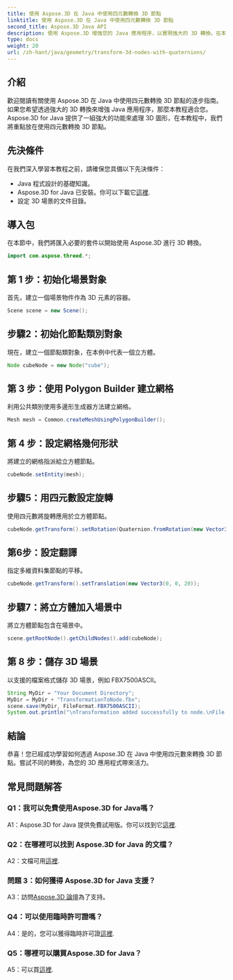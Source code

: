 ```yaml
---
title: 使用 Aspose.3D 在 Java 中使用四元數轉換 3D 節點
linktitle: 使用 Aspose.3D 在 Java 中使用四元數轉換 3D 節點
second_title: Aspose.3D Java API
description: 使用 Aspose.3D 增強您的 Java 應用程序，以實現強大的 3D 轉換。在本逐步指南中學習使用四元數轉換節點。
type: docs
weight: 20
url: /zh-hant/java/geometry/transform-3d-nodes-with-quaternions/
---
```

## 介紹

歡迎閱讀有關使用 Aspose.3D 在 Java 中使用四元數轉換 3D 節點的逐步指南。如果您希望透過強大的 3D 轉換來增強 Java 應用程序，那麼本教程適合您。 Aspose.3D for Java 提供了一組強大的功能來處理 3D 圖形，在本教程中，我們將重點放在使用四元數轉換 3D 節點。

## 先決條件

在我們深入學習本教程之前，請確保您具備以下先決條件：

- Java 程式設計的基礎知識。
-  Aspose.3D for Java 已安裝。你可以下載它[這裡](https://releases.aspose.com/3d/java/).
- 設定 3D 場景的文件目錄。

## 導入包

在本節中，我們將匯入必要的套件以開始使用 Aspose.3D 進行 3D 轉換。

```java
import com.aspose.threed.*;
```

## 第 1 步：初始化場景對象

首先，建立一個場景物件作為 3D 元素的容器。

```java
Scene scene = new Scene();
```

## 步驟2：初始化節點類別對象

現在，建立一個節點類對象，在本例中代表一個立方體。

```java
Node cubeNode = new Node("cube");
```

## 第 3 步：使用 Polygon Builder 建立網格

利用公共類別使用多邊形生成器方法建立網格。

```java
Mesh mesh = Common.createMeshUsingPolygonBuilder();
```

## 第 4 步：設定網格幾何形狀

將建立的網格指派給立方體節點。

```java
cubeNode.setEntity(mesh);
```

## 步驟5：用四元數設定旋轉

使用四元數將旋轉應用於立方體節點。

```java
cubeNode.getTransform().setRotation(Quaternion.fromRotation(new Vector3(0, 1, 0), new Vector3(0.3, 0.5, 0.1)));
```

## 第6步：設定翻譯

指定多維資料集節點的平移。

```java
cubeNode.getTransform().setTranslation(new Vector3(0, 0, 20));
```

## 步驟7：將立方體加入場景中

將立方體節點包含在場景中。

```java
scene.getRootNode().getChildNodes().add(cubeNode);
```

## 第 8 步：儲存 3D 場景

以支援的檔案格式儲存 3D 場景，例如 FBX7500ASCII。

```java
String MyDir = "Your Document Directory";
MyDir = MyDir + "TransformationToNode.fbx";
scene.save(MyDir, FileFormat.FBX7500ASCII);
System.out.println("\nTransformation added successfully to node.\nFile saved at " + MyDir);
```

## 結論

恭喜！您已經成功學習如何透過 Aspose.3D 在 Java 中使用四元數來轉換 3D 節點。嘗試不同的轉換，為您的 3D 應用程式帶來活力。

## 常見問題解答

### Q1：我可以免費使用Aspose.3D for Java嗎？

A1：Aspose.3D for Java 提供免費試用版。你可以找到它[這裡](https://releases.aspose.com/).

### Q2：在哪裡可以找到 Aspose.3D for Java 的文檔？

 A2：文檔可用[這裡](https://reference.aspose.com/3d/java/).

### 問題 3：如何獲得 Aspose.3D for Java 支援？

 A3：訪問[Aspose.3D 論壇](https://forum.aspose.com/c/3d/18)為了支持。

### Q4：可以使用臨時許可證嗎？

 A4：是的，您可以獲得臨時許可證[這裡](https://purchase.aspose.com/temporary-license/).

### Q5：哪裡可以購買Aspose.3D for Java？

 A5：可以買[這裡](https://purchase.aspose.com/buy).